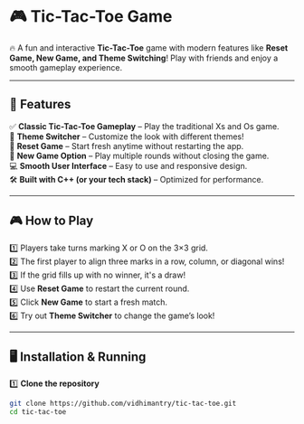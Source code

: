 # 🎮 Tic-Tac-Toe Game

🔥 A fun and interactive **Tic-Tac-Toe** game with modern features like **Reset Game, New Game, and Theme Switching**! Play with friends and enjoy a smooth gameplay experience.  

---

## 🚀 Features

✅ **Classic Tic-Tac-Toe Gameplay** – Play the traditional Xs and Os game.  
🎨 **Theme Switcher** – Customize the look with different themes!  
🔄 **Reset Game** – Start fresh anytime without restarting the app.  
🎲 **New Game Option** – Play multiple rounds without closing the game.  
💻 **Smooth User Interface** – Easy to use and responsive design.  
🛠️ **Built with C++ (or your tech stack)** – Optimized for performance.  

---

## 🎮 How to Play  

1️⃣ Players take turns marking X or O on the 3×3 grid.  
2️⃣ The first player to align three marks in a row, column, or diagonal wins!  
3️⃣ If the grid fills up with no winner, it's a draw!  
4️⃣ Use **Reset Game** to restart the current round.  
5️⃣ Click **New Game** to start a fresh match.  
6️⃣ Try out **Theme Switcher** to change the game’s look!  

---

## 🖥️ Installation & Running  

1️⃣ **Clone the repository**  
```sh
git clone https://github.com/vidhimantry/tic-tac-toe.git
cd tic-tac-toe
